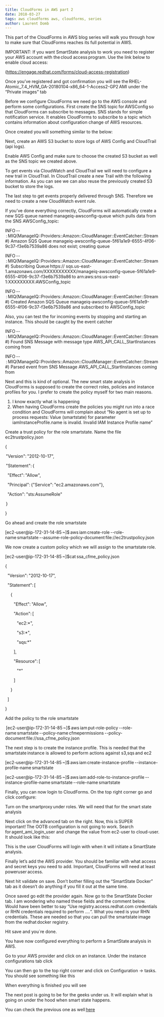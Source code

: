 ```yaml
---
title: CloudForms in AWS part 2 
date: 2018-03-27
tags: aws cloudforms aws, cloudforms, series 
author: Laurent Domb
---
```


This part of the CloudForms in AWS blog series will walk you through how to make sure that CloudForms reaches its full potential in AWS.

IMPORTANT: If you want SmartState analysis to work you need to register your AWS account with the cloud access program. Use the link below to enable cloud access:

(<https://engage.redhat.com/forms/cloud-access-registration>)

Once you’ve registered and got confirmation you will see the RHEL-Atomic_7.4_HVM_GA-20180104-x86_64-1-Access2-GP2 AMI under the “Private images” tab

Before we configure CloudForms we need go to the AWS console and perform some configurations. First create the SNS topic for AWSConfig so that CloudForms can subscribe to messages. SNS stands for simple notification service. It enables CloudForms to subscribe to a topic which contains information about configuration change of AWS resources.

Once created you will something similar to the below:

Next, create an AWS S3 bucket to store logs of AWS Config and CloudTrail (api logs).

Enable AWS Config and make sure to choose the created S3 bucket as well as the SNS topic we created above.

To get events via CloudWatch and CloudTrail we will need to configure a new trail in CloudTrail. In CloudTrail create a new Trail with the following information. As you can see we can also reuse the previously created S3 bucket to store the logs.

The last step to get events properly delivered through SNS. Therefore we need to create a new CloudWatch event rule.

If you’ve done everything correctly, CloudForms will automatically create a new SQS queue named manageiq-awsconfig-queue which pulls data from the SNS AWSConfig_topic:

INFO -- : MIQ(ManageIQ::Providers::Amazon::CloudManager::EventCatcher::Stream#) Amazon SQS Queue manageiq-awsconfig-queue-5f61a1e9-6555-4f06-9c37-f3e6b7539a86 does not exist; creating queue

INFO -- : MIQ(ManageIQ::Providers::Amazon::CloudManager::EventCatcher::Stream#) Subscribing Queue https:// sqs.us-east-1.amazonaws.com/XXXXXXXXXXX/manageiq-awsconfig-queue-5f61a1e9-6555-4f06-9c37-f3e6b7539a86 to arn:aws:sns:us-east-1:XXXXXXXXX:AWSConfig_topic

INFO -- : MIQ(ManageIQ::Providers::Amazon::CloudManager::EventCatcher::Stream#) Created Amazon SQS Queue manageiq-awsconfig-queue-5f61a1e9-6555-4f06-9c37-f3e6b7539a86 and subscribed to AWSConfig_topic

Also, you can test the for incoming events by stopping and starting an instance. This should be caught by the event catcher

INFO -- : MIQ(ManageIQ::Providers::Amazon::CloudManager::EventCatcher::Stream#) Found SNS Message with message type AWS_API_CALL_StartInstances coming from

INFO -- : MIQ(ManageIQ::Providers::Amazon::CloudManager::EventCatcher::Stream#) Parsed event from SNS Message AWS_API_CALL_StartInstances coming from

Next and this is kind of optional. The new smart state analysis in CloudForms is supposed to create the correct roles, policies and instance profiles for you. I prefer to create the policy myself for two main reasons.

1. I know exactly what is happening
2. When having CloudForms create the policies you might run into a race condition and CloudForms will complain about “No agent is set up to process requests: Value (smartstate) for parameter iamInstanceProfile.name is invalid. Invalid IAM Instance Profile name”

Create a trust policy for the role smartstate. Name the file ec2trustpolicy.json

{

 "Version": "2012-10-17",

 "Statement": {

   "Effect": "Allow",

   "Principal": {"Service": "ec2.amazonaws.com"},

   "Action": "sts:AssumeRole"

 }

}

Go ahead and create the role smartstate

[ec2-user@ip-172-31-14-85 ~]$ aws iam create-role --role-name smartstate --assume-role-policy-document file://ec2trustpolicy.json

We now create a custom policy which we will assign to the smartstate role.

[ec2-user@ip-172-31-14-85 ~]$cat ssa_cfme_policy.json

{

   "Version": "2012-10-17",

   "Statement": [

       {

           "Effect": "Allow",

           "Action": [

               "ec2:*",

               "s3:*",

               "sqs:*"

           ],

           "Resource": [

               "*"

           ]

       }

   ]

}

Add the policy to the role smartstate

 [ec2-user@ip-172-31-14-85 ~]$ aws iam put-role-policy --role-name smartstate --policy-name cfmepermissions --policy-document file://ssa_cfme_policy.json

The next step is to create the instance profile. This is needed that the smartstate instance is allowed to perform actions against s3,sqs and ec2

[ec2-user@ip-172-31-14-85 ~]$ aws iam create-instance-profile --instance-profile-name smartstate

[ec2-user@ip-172-31-14-85 ~]$ aws iam add-role-to-instance-profile --instance-profile-name smartstate --role-name smartstate

Finally, you can now login to CloudForms.
On the top right corner go and click configure:

Turn on the smartproxy under roles. We will need that for the smart state analysis

Next click on the advanced tab on the right. Now, this is SUPER important! The OOTB configuration is not going to work. Search for agent_ami_login_user and change the value from ec2-user to cloud-user. It should look like this:

This is the user CloudForms will login with when it will initiate a SmartState analysis.

Finally let’s add the AWS provider. You should be familiar with what access and secret keys you need to add. Important, CloudForms will need at least poweruser access.

Next hit validate on save. Don’t bother filling out the “SmartState Docker” tab as it doesn’t do anything if you fill it out at the same time.

Once saved go edit the provider again. Now go to the SmartState Docker tab. I am wondering who named these fields and the comment below. Would have been better to say “Use registry.access.redhat.com credentials or RHN credentials required to perform ….“. What you need is your RHN credentials. These are needed so that you can pull the smartstate image from the redhat docker registry.

Hit save and you´re done.

You have now configured everything to perform a SmartState analysis in AWS.

Go to your AWS provider and click on an instance. Under the instance configurations tab click

You can then go to the top right corner and click on Configuration -> tasks. You should see something like this

When everything is finished you will see

The next post is going to be for the geeks under us. It will explain what is going on under the hood when smart state happens.

You can check the previous one as well [here](<https://www.redhat.com/en/blog#more-2351>)
